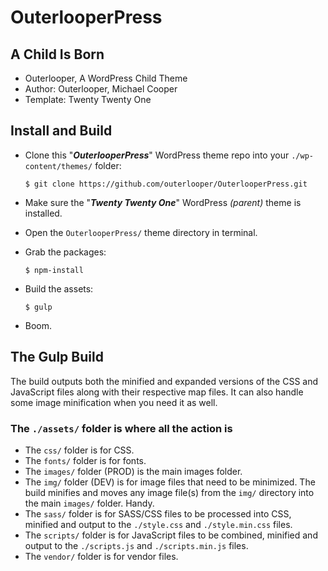 # OuterlooperPress

## A Child Is Born

- Outerlooper, A WordPress Child Theme
- Author: Outerlooper, Michael Cooper
- Template: Twenty Twenty One

## Install and Build

- Clone this "***OuterlooperPress***" WordPress theme repo into your `./wp-content/themes/` folder:

    `$ git clone https://github.com/outerlooper/OuterlooperPress.git`

- Make sure the "***Twenty Twenty One***" WordPress *(parent)* theme is installed.
- Open the `OuterlooperPress/` theme directory in terminal.
- Grab the packages:

    `$ npm-install`

- Build the assets:

    `$ gulp`

- Boom.

## The Gulp Build

The build outputs both the minified and expanded versions of the CSS and JavaScript files along with their respective map files. It can also handle some image minification when you need it as well.

### The `./assets/` folder is where all the action is
- The `css/` folder is for CSS.
- The `fonts/` folder is for fonts.
- The `images/` folder (PROD) is the main images folder.
- The `img/` folder (DEV) is for image files that need to be minimized. The build minifies and moves any image file(s) from the `img/` directory into the main `images/` folder\. Handy.
- The `sass/` folder is for SASS/CSS files to be processed into CSS, minified and output to the `./style.css` and `./style.min.css` files.
- The `scripts/` folder is for JavaScript files to be combined, minified and output to the `./scripts.js` and `./scripts.min.js` files.
- The `vendor/` folder is for vendor files.
